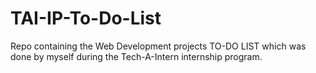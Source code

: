 # TAI-IP-To-Do-List
Repo containing the Web Development projects TO-DO LIST  which was done by myself during the Tech-A-Intern internship program.

